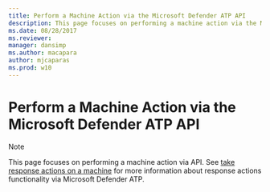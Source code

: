 ```yaml
---
title: Perform a Machine Action via the Microsoft Defender ATP API
description: This page focuses on performing a machine action via the Microsoft Defender Advanced Threat Protection (MDATP) API.
ms.date: 08/28/2017
ms.reviewer: 
manager: dansimp
ms.author: macapara
author: mjcaparas
ms.prod: w10
---
```


# Perform a Machine Action via the Microsoft Defender ATP API

>[!Note]
> This page focuses on performing a machine action via API. See [take response actions on a machine](respond-machine-alerts.md) for more information about response actions functionality via Microsoft Defender ATP.
